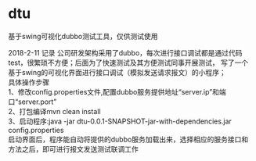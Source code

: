 # dtu
基于swing可视化dubbo测试工具，仅供测试使用

2018-2-11 记录
公司研发架构采用了dubbo，每次进行接口调试都是通过代码test，很繁琐不方便；后面为了快速测试及其方便测试同事开展测试， 写了一个基于swing的可视化界面进行接口调试（模拟发送请求报文）的小程序；<br/>
具体操作步骤<br/>
1、修改config.properties文件,配置dubbo服务提供地址“server.ip”和端口“server.port”<br/>
2、打包编译mvn clean install<br/>
3、启动程序:java -jar dtu-0.0.1-SNAPSHOT-jar-with-dependencies.jar config.properties<br/>
启动界面后，程序能自动将提供的dubbo服务加载出来，选择相应的服务接口和方法之后，即可进行报文发送测试联调工作
